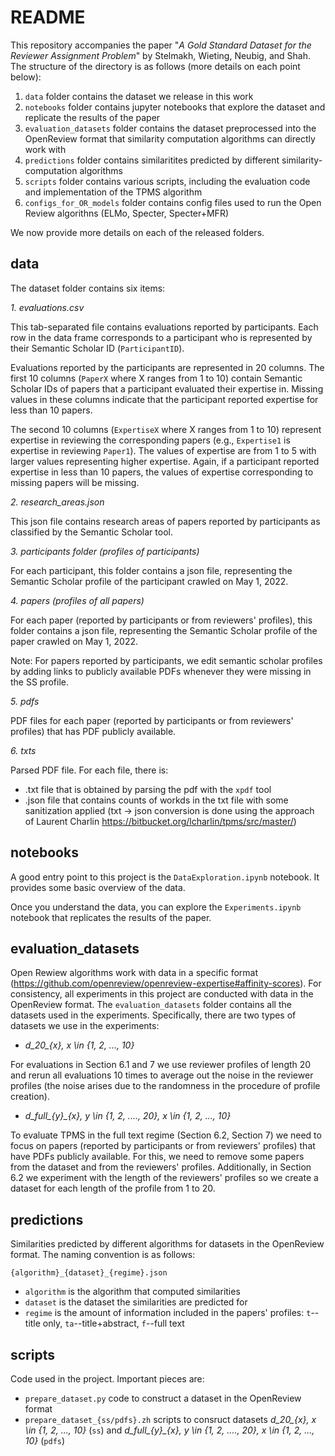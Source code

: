 # README

This repository accompanies the paper "*A Gold Standard Dataset for the Reviewer Assignment Problem*" by Stelmakh, Wieting, Neubig, and Shah. The structure of the directory is as follows (more details on each point below):

1. `data` folder contains the dataset we release in this work
2. `notebooks` folder contains jupyter notebooks that explore the dataset and replicate the results of the paper
3. `evaluation_datasets` folder contains the dataset preprocessed into the OpenReview format that similarity computation algorithms can directly work with
4. `predictions` folder contains similaritites predicted by different similarity-computation algorithms
5. `scripts` folder contains various scripts, including the evaluation code and implementation of the TPMS algorithm
6. `configs_for_OR_models` folder contains config files used to run the Open Review algorithns (ELMo, Specter, Specter+MFR)

We now provide more details on each of the released folders.

## data

The dataset folder contains six items:

*1. evaluations.csv*

This tab-separated file contains evaluations reported by participants. Each row in the data frame corresponds to a participant who is represented by their Semantic Scholar ID (`ParticipantID`).

Evaluations reported by the participants are represented in 20 columns. The first 10 columns (`PaperX` where X ranges from 1 to 10) contain Semantic Scholar IDs of papers that a participant evaluated their expertise in. Missing values in these columns indicate that the participant reported expertise for less than 10 papers.

The second 10 columns (`ExpertiseX` where X ranges from 1 to 10) represent expertise in reviewing the corresponding papers (e.g., `Expertise1` is expertise in reviewing `Paper1`). The values of expertise are from 1 to 5 with larger values representing higher expertise. Again, if a participant reported expertise in less than 10 papers, the values of expertise corresponding to missing papers will be missing.

*2. research_areas.json*

This json file contains research areas of papers reported by participants as classified by the Semantic Scholar tool.

*3. participants folder (profiles of participants)*

For each participant, this folder contains a json file, representing the Semantic Scholar profile of the participant crawled on May 1, 2022.

*4. papers (profiles of all papers)*

For each paper (reported by participants or from reviewers' profiles), this folder contains a json file, representing the Semantic Scholar profile of the paper crawled on May 1, 2022.

Note: For papers reported by participants, we edit semantic scholar profiles by adding links to publicly available PDFs whenever they were missing in the SS profile.

*5. pdfs*

PDF files for each paper (reported by participants or from reviewers' profiles) that has PDF publicly available.

*6. txts*

Parsed PDF file. For each file, there is:
- .txt file that is obtained by parsing the pdf with the `xpdf` tool
- .json file that contains counts of workds in the txt file with some sanitization applied (txt -> json conversion is done using the approach of Laurent Charlin https://bitbucket.org/lcharlin/tpms/src/master/)

## notebooks

A good entry point to this project is the `DataExploration.ipynb` notebook. It provides some basic overview of the data.

Once you understand the data, you can explore the `Experiments.ipynb` notebook that replicates the results of the paper.

## evaluation_datasets

Open Rewiew algorithms work with data in a specific format (https://github.com/openreview/openreview-expertise#affinity-scores). For consistency, all experiments in this project are conducted with data in the OpenReview format. The `evaluation_datasets` folder contains all the datasets used in the experiments. Specifically, there are two types of datasets we use in the experiments:

- *d_20_{x}, x \in {1, 2, ..., 10}*

For evaluations in Section 6.1 and 7 we use reviewer profiles of length 20 and rerun all evaluations 10 times to average out the noise in the reviewer profiles (the noise arises due to the randomness in the procedure of profile creation).

- *d_full_{y}_{x}, y \in {1, 2, ...., 20}, x \in {1, 2, ..., 10}*

To evaluate TPMS in the full text regime (Section 6.2, Section 7) we need to focus on papers (reported by participants or from reviewers' profiles) that have PDFs publicly available. For this, we need to remove some papers from the dataset and from the reviewers' profiles. Additionally, in Section 6.2 we experiment with the length of the reviewers' profiles so we create a dataset for each length of the profile from 1 to 20.

## predictions

Similarities predicted by different algorithms for datasets in the OpenReview format. The naming convention is as follows:

`{algorithm}_{dataset}_{regime}.json`

- `algorithm` is the algorithm that computed similarities
- `dataset` is the dataset the similarities are predicted for
- `regime` is the amount of information included in the papers' profiles: `t`--title only, `ta`--title+abstract, `f`--full text

## scripts

Code used in the project. Important pieces are:
- `prepare_dataset.py` code to construct a dataset in the OpenReview format
- `prepare_dataset_{ss/pdfs}.zh` scripts to consruct datasets *d_20_{x}, x \in {1, 2, ..., 10}* (`ss`) and *d_full_{y}_{x}, y \in {1, 2, ...., 20}, x \in {1, 2, ..., 10}* (`pdfs`)
